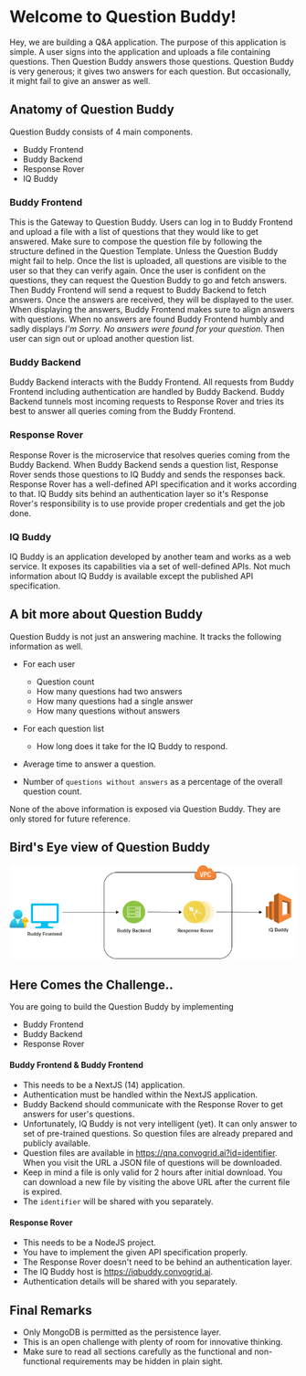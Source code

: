 # Welcome to Question Buddy!

Hey, we are building a Q&A application. The purpose of this application is simple. A user signs into the application and uploads a file containing questions. Then Question Buddy answers those questions. Question Buddy is very generous; it gives two answers for each question. But occasionally, it might fail to give an answer as well. 

## Anatomy of Question Buddy
Question Buddy consists of 4 main components. 

 - Buddy Frontend
 - Buddy Backend
 - Response Rover
 - IQ Buddy

###  Buddy Frontend 
This is the Gateway to Question Buddy. Users can log in to Buddy Frontend and upload a file with a list of questions that they would like to get answered. Make sure to compose the question file by following the structure defined in the Question Template. Unless the Question Buddy might fail to help. Once the list is uploaded, all questions are visible to the user so that they can verify again. Once the user is confident on the questions, they can request the Question Buddy to go and fetch answers. Then Buddy Frontend will send a request to Buddy Backend to fetch answers. Once the answers are received, they will be displayed to the user. When displaying the answers, Buddy Frontend makes sure to align answers with questions. When no answers are found Buddy Frontend humbly and sadly displays *I'm Sorry. No answers were found for your question*. Then user can sign out or upload another question list. 

###  Buddy Backend
Buddy Backend interacts with the Buddy Frontend. All requests from Buddy Frontend including authentication are handled by Buddy Backend. Buddy Backend tunnels most incoming requests to Response Rover and tries its best to answer all queries coming from the Buddy Frontend.


###  Response Rover
Response Rover is the microservice that resolves queries coming from the Buddy Backend. When Buddy Backend sends a question list, Response Rover sends those questions to IQ Buddy and sends the responses back. Response Rover has a well-defined API specification and it works according to that. IQ Buddy sits behind an authentication layer so it's Response Rover's responsibility is to use provide proper credentials and get the job done. 


### IQ Buddy 
IQ Buddy is an application developed by another team and works as a web service. It exposes its capabilities via a set of well-defined APIs. Not much information about IQ Buddy is available except the published API specification. 

## A bit more about Question Buddy
Question Buddy is not just an answering machine. It tracks the following information as well.
 - For each user 
    - Question count
    - How many questions had two answers
    - How many questions had a single answer
    - How many questions without answers

- For each question list
    - How long does it take for the IQ Buddy to respond.
- Average time to answer a question.
- Number of `questions without answers` as a percentage of the overall question count.

None of the above information is exposed via Question Buddy. They are only stored for future reference.


## Bird's Eye view of Question Buddy
![Bird's Eye View](./sources/QuestionBuddy.png)


## Here Comes the Challenge..
You are going to build the Question Buddy by implementing 
- Buddy Frontend
- Buddy Backend
- Response Rover

####  Buddy Frontend & Buddy Frontend
- This needs to be a NextJS (14) application. 
- Authentication must be handled within the NextJS application. 
- Buddy Backend should communicate with the Response Rover to get answers for user's questions. 
- Unfortunately, IQ Buddy is not very intelligent (yet). It can only answer to set of pre-trained questions. So question files are already prepared and publicly available.
- Question files are available in https://qna.convogrid.ai?id=identifier. When you visit the URL a JSON file of questions will be downloaded.
- Keep in mind a file is only valid for 2 hours after initial download. You can download a new file by visiting the above URL after the current file is expired. 
- The `identifier` will be shared with you separately.

####  Response Rover
- This needs to be a NodeJS project. 
- You have to implement the given API specification properly. 
- The Response Rover doesn't need to be behind an authentication layer.
- The IQ Buddy host is https://iqbuddy.convogrid.ai. 
- Authentication details will be shared with you separately. 

## Final Remarks
- Only MongoDB is permitted as the persistence layer.
- This is an open challenge with plenty of room for innovative thinking. 
- Make sure to read all sections carefully as the functional and non-functional requirements may be hidden in plain sight. 
